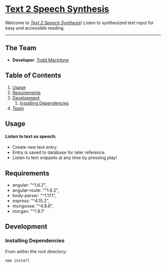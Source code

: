 # [Text 2 Speech Synthesis](http://text2speechsynth.herokuapp.com/)

Welcome to [*Text 2 Speech Synthesis*](http://text2speechsynth.herokuapp.com)! Listen to synthesized text input for easy and accessible reading.

***


## The Team

  - __Developer__: [Todd MacIntyre](https://github.com/toddmacintyre)


## Table of Contents

1. [Usage](#usage)
1. [Requirements](#requirements)
1. [Development](#development)
    1. [Installing Dependencies](#installing-dependencies)
1. [Team](#the-team)


## Usage

#### Listen to text as speech:
  * Create new text entry.
  * Entry is saved to database for later reference.
  * Listen to text snippets at any time by pressing play!


## Requirements

- angular: "^1.6.2",
- angular-route: "^1.6.2",
- body-parser: "^1.17.1",
- express: "^4.15.2",
- mongoose: "^4.8.6",
- morgan: "^1.8.1"


## Development

### Installing Dependencies

From within the root directory:

```
npm install
```
